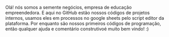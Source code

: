 Olá! nós somos a semente negócios, empresa de educação empreendedora. E aqui no GitHub estão nossos códigos de projetos internos, usamos eles em processos no google sheets pelo script editor da plataforma.  Por enquanto são nossos primeiros códigos de programação, então qualquer ajuda e comentário construtivoé muito bem vindo! :)
